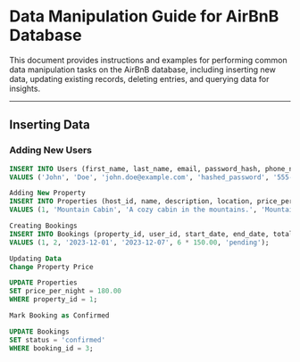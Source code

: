 # Data Manipulation Guide for AirBnB Database

This document provides instructions and examples for performing common data manipulation tasks on the AirBnB database, including inserting new data, updating existing records, deleting entries, and querying data for insights.

---

## Inserting Data

### Adding New Users
```sql
INSERT INTO Users (first_name, last_name, email, password_hash, phone_number, role)
VALUES ('John', 'Doe', 'john.doe@example.com', 'hashed_password', '555-1234', 'guest');

Adding New Property
INSERT INTO Properties (host_id, name, description, location, price_per_night)
VALUES (1, 'Mountain Cabin', 'A cozy cabin in the mountains.', 'Mountain Region', 150.00);

Creating Bookings
INSERT INTO Bookings (property_id, user_id, start_date, end_date, total_price, status)
VALUES (1, 2, '2023-12-01', '2023-12-07', 6 * 150.00, 'pending');

Updating Data
Change Property Price

UPDATE Properties
SET price_per_night = 180.00
WHERE property_id = 1;

Mark Booking as Confirmed

UPDATE Bookings
SET status = 'confirmed'
WHERE booking_id = 3;

